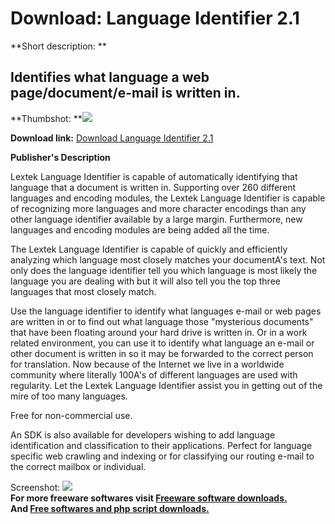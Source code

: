 # Download: Language Identifier 2.1

**Short description: **

## Identifies what language a web page/document/e-mail is written in.

  
**Thumbshot: **![](http://www.freewarefiles.com/screenshot/language_identifier_md.gif)   
  
**Download link:** [Download Language Identifier 2.1](http://freesoftwares.boysofts.com/Language-Identifier_program_2012.html)  
  

**Publisher's Description**  
  

Lextek Language Identifier is capable of automatically identifying that
language that a document is written in. Supporting over 260 different
languages and encoding modules, the Lextek Language Identifier is capable of
recognizing more languages and more character encodings than any other
language identifier available by a large margin. Furthermore, new languages
and encoding modules are being added all the time.

The Lextek Language Identifier is capable of quickly and efficiently analyzing
which language most closely matches your documentA's text. Not only does the
language identifier tell you which language is most likely the language you
are dealing with but it will also tell you the top three languages that most
closely match.

Use the language identifier to identify what languages e-mail or web pages are
written in or to find out what language those "mysterious documents" that have
been floating around your hard drive is written in. Or in a work related
environment, you can use it to identify what language an e-mail or other
document is written in so it may be forwarded to the correct person for
translation. Now because of the Internet we live in a worldwide community
where literally 100A's of different languages are used with regularity. Let
the Lextek Language Identifier assist you in getting out of the mire of too
many languages.

Free for non-commercial use.

An SDK is also available for developers wishing to add language identification
and classification to their applications. Perfect for language specific web
crawling and indexing or for classifying our routing e-mail to the correct
mailbox or individual.

  
  
Screenshot:
![](http://www.freewarefiles.com/screenshot/language_identifier.gif)  
**For more freeware softwares visit [Freeware software downloads.](http://freesoftwares.boysofts.com/)**   
**And [Free softwares and php script downloads.](http://www.boysofts.com/)**

